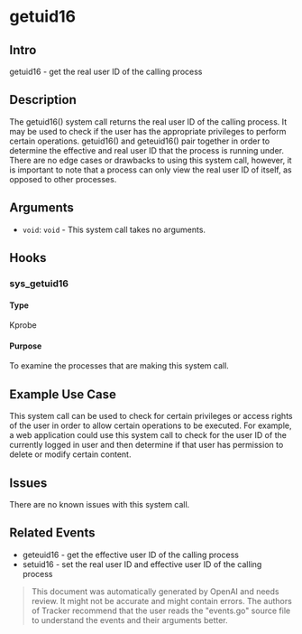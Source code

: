 
# getuid16

## Intro
getuid16 - get the real user ID of the calling process

## Description
The getuid16() system call returns the real user ID of the calling process. It may be used to check if the user has the appropriate privileges to perform certain operations. getuid16() and geteuid16() pair together in order to determine the effective and real user ID that the process is running under. There are no edge cases or drawbacks to using this system call, however, it is important to note that a process can only view the real user ID of itself, as opposed to other processes.

## Arguments
* `void`: `void` - This system call takes no arguments.

## Hooks
### sys_getuid16
#### Type
Kprobe
#### Purpose
To examine the processes that are making this system call.

## Example Use Case
This system call can be used to check for certain privileges or access rights of the user in order to allow certain operations to be executed. For example, a web application could use this system call to check for the user ID of the currently logged in user and then determine if that user has permission to delete or modify certain content.

## Issues
There are no known issues with this system call.

## Related Events
* geteuid16 - get the effective user ID of the calling process
* setuid16 - set the real user ID and effective user ID of the calling process

> This document was automatically generated by OpenAI and needs review. It might
> not be accurate and might contain errors. The authors of Tracker recommend that
> the user reads the "events.go" source file to understand the events and their
> arguments better.

